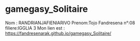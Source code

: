 # gamegasy_Solitaire
Nom : RANDRIANJAFIENIARIVO
Prenom:Tojo Fandresena
n°:08
filiere:IGGLIA  3
Mon lien est : https://fandresenarak.github.io/gamegasy_Solitaire/

